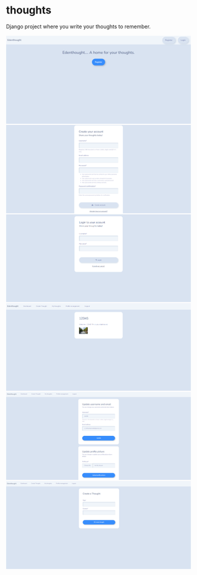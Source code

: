 # thoughts
Django project where you write your thoughts to remember.
<br>
<br>
<img src="Screenshot 2024-04-19 224956.png">
<br>
<img src="Screenshot 2024-04-19 225048.png">
<br>
<img src="Screenshot 2024-04-19 225101.png">
<br>
<img src="Screenshot 2024-04-19 225151.png">
<br>
<img src="Screenshot 2024-04-19 225254.png">
<br>
<img src="Screenshot 2024-04-19 225309.png">
